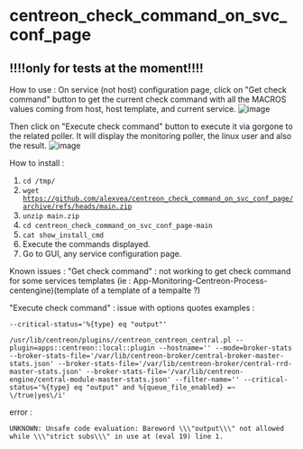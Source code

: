 # centreon_check_command_on_svc_conf_page
<h2>!!!!only for tests at the moment!!!!</h2>

How to use : 
On service (not host) configuration page, click on "Get check command" button to get the current check command with all the MACROS values coming from host, host template, and current service.
![image](https://github.com/alexvea/centreon_check_command_on_svc_conf_page/assets/35368807/329ea2cb-fc20-4d30-b6d0-b25fee3ddc92)

Then click on "Execute check command" button to execute it via gorgone to the related poller. It will display the monitoring poller, the linux user and also the result.
![image](https://github.com/alexvea/centreon_check_command_on_svc_conf_page/assets/35368807/6e8ff728-99cb-4e25-b534-ed59788163e7)


How to install : 
1) <code>cd /tmp/</code>
2) <code>wget https://github.com/alexvea/centreon_check_command_on_svc_conf_page/archive/refs/heads/main.zip</code>
3) <code>unzip main.zip</code>
4) <code>cd centreon_check_command_on_svc_conf_page-main</code>
5) <code>cat show_install_cmd</code>
6) Execute the commands displayed.
7) Go to GUI, any service configuration page.
    

Known issues : 
"Get check command" : not working to get check command for some services templates (ie : App-Monitoring-Centreon-Process-centengine)(template of a template of a tempalte ?)


"Execute check command" : issue with options quotes examples : 
````
--critical-status='%{type} eq "output"'
````
````
/usr/lib/centreon/plugins//centreon_centreon_central.pl --plugin=apps::centreon::local::plugin --hostname='' --mode=broker-stats --broker-stats-file='/var/lib/centreon-broker/central-broker-master-stats.json' --broker-stats-file='/var/lib/centreon-broker/central-rrd-master-stats.json' --broker-stats-file='/var/lib/centreon-engine/central-module-master-stats.json' --filter-name='' --critical-status='%{type} eq "output" and %{queue_file_enabled} =~ \/true|yes\/i'
````
error :
````
UNKNOWN: Unsafe code evaluation: Bareword \\\"output\\\" not allowed while \\\"strict subs\\\" in use at (eval 19) line 1.
````

